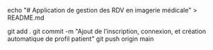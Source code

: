 echo "# Application de gestion des RDV en imagerie médicale" > README.md


git add .
git commit -m "Ajout de l’inscription, connexion, et création automatique de profil patient"
git push origin main


